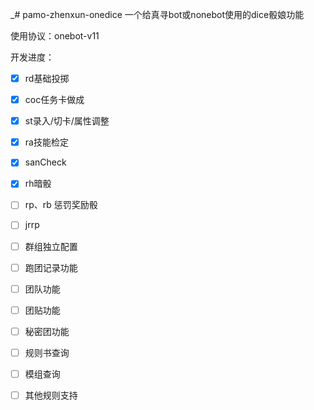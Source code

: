 _# pamo-zhenxun-onedice
一个给真寻bot或nonebot使用的dice骰娘功能

使用协议：onebot-v11

开发进度：

- [x] rd基础投掷

- [x] coc任务卡做成

- [x] st录入/切卡/属性调整

- [x] ra技能检定

- [x] sanCheck

- [x] rh暗骰

- [ ] rp、rb 惩罚奖励骰

- [ ] jrrp

- [ ] 群组独立配置

- [ ] 跑团记录功能

- [ ] 团队功能

- [ ] 团贴功能

- [ ] 秘密团功能

- [ ] 规则书查询

- [ ] 模组查询

- [ ] 其他规则支持

